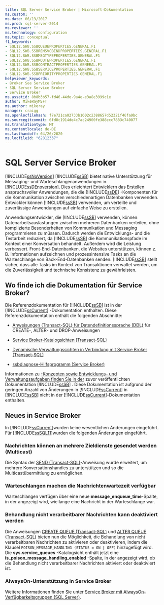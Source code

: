 ```yaml
---
title: SQL Server Service Broker | Microsoft-Dokumentation
ms.custom: ''
ms.date: 06/13/2017
ms.prod: sql-server-2014
ms.reviewer: ''
ms.technology: configuration
ms.topic: conceptual
f1_keywords:
- SQL12.SWB.SSBQUEUEPROPERTIES.GENERAL.F1
- SQL12.SWB.SSBREMSVCBINDPROPERTIES.GENERAL.F1
- SQL12.SWB.SSBMSGTYPEPROPERTIES.GENERAL.F1
- SQL12.SWB.SSBROUTEPROPERTIES.GENERAL.F1
- SQL12.SWB.SSBCONTRACTPROPERTIES.GENERAL.F1
- SQL12.SWB.SSBSERVICEPROPERTIES.GENERAL.F1
- SQL12.SWB.SSBPRIORITYPROPERTIES.GENERAL.F1
helpviewer_keywords:
- Broker See Service Broker
- SQL Server Service Broker
- Service Broker
ms.assetid: 8b8b3b57-fd46-44de-9a4e-e3a8e3999c1e
author: MikeRayMSFT
ms.author: mikeray
manager: craigg
ms.openlocfilehash: f7e721ca02733b1602c2388657d52321f46fa9bc
ms.sourcegitcommit: 6fd8c1914de4c7ac24900fe388ecc7883c740077
ms.translationtype: MT
ms.contentlocale: de-DE
ms.lasthandoff: 04/26/2020
ms.locfileid: "62812337"
---
```

# <a name="sql-server-service-broker"></a>SQL Server Service Broker
  [!INCLUDE[ssNoVersion](../../includes/ssnoversion-md.md)] [!INCLUDE[ssSB](../../includes/sssb-md.md)] bietet native Unterstützung für Messaging- und Warteschlangenanwendungen in [!INCLUDE[ssDEnoversion](../../includes/ssdenoversion-md.md)]. Dies erleichtert Entwicklern das Erstellen anspruchsvoller Anwendungen, die die [!INCLUDE[ssDE](../../includes/ssde-md.md)] -Komponenten für die Kommunikation zwischen verschiedenartigen Datenbanken verwenden. Entwickler können [!INCLUDE[ssSB](../../includes/sssb-md.md)] verwenden, um verteilte und zuverlässige Anwendungen auf einfache Weise zu erstellen.  
  
 Anwendungsentwickler, die [!INCLUDE[ssSB](../../includes/sssb-md.md)] verwenden, können Datenarbeitsauslastungen zwischen mehreren Datenbanken verteilen, ohne komplizierte Besonderheiten von Kommunikation und Messaging programmieren zu müssen. Dadurch werden die Entwicklungs- und die Testarbeit reduziert, da [!INCLUDE[ssSB](../../includes/sssb-md.md)] die Kommunikationspfade im Kontext einer Konversation behandelt. Außerdem wird die Leistung verbessert. Front-End-Datenbanken, die Websites unterstützen, können z. B. Informationen aufzeichnen und prozessintensive Tasks an die Warteschlange von Back-End-Datenbanken senden. [!INCLUDE[ssSB](../../includes/sssb-md.md)] stellt sicher, dass alle Tasks im Kontext von Transaktionen verwaltet werden, um die Zuverlässigkeit und technische Konsistenz zu gewährleisten.  
  
## <a name="where-is-the-documentation-for-service-broker"></a>Wo finde ich die Dokumentation für Service Broker?  
 Die Referenzdokumentation für [!INCLUDE[ssSB](../../includes/sssb-md.md)] ist in der [!INCLUDE[ssCurrent](../../includes/sscurrent-md.md)] -Dokumentation enthalten. Diese Referenzdokumentation enthält die folgenden Abschnitte:  
  
-   [Anweisungen &#40;Transact-SQL&#41; für Datendefinitionssprache &#40;DDL&#41;](/sql/odbc/reference/develop-app/ddl-statements) für CREATE-, ALTER- und DROP-Anweisungen  
  
-   [Service Broker-Katalogsichten &#40;Transact-SQL&#41;](/sql/relational-databases/system-catalog-views/service-broker-catalog-views-transact-sql)  
  
-   [Dynamische Verwaltungssichten in Verbindung mit Service Broker &#40;Transact-SQL&#41;](/sql/relational-databases/system-dynamic-management-views/service-broker-related-dynamic-management-views-transact-sql)  
  
-   [ssbdiagnose-Hilfsprogramm &#40;Service Broker&#41;](../../tools/ssbdiagnose/ssbdiagnose-utility-service-broker.md)  
  
 Informationen zu [-Konzepten sowie Entwicklungs- und Verwaltungsaufgaben finden Sie in der](https://go.microsoft.com/fwlink/?LinkId=231312) zuvor veröffentlichten Dokumentation [!INCLUDE[ssSB](../../includes/sssb-md.md)] . Diese Dokumentation ist aufgrund der geringen Anzahl von Änderungen in [!INCLUDE[ssCurrent](../../includes/sscurrent-md.md)] in [!INCLUDE[ssSB](../../includes/sssb-md.md)] nicht in der [!INCLUDE[ssCurrent](../../includes/sscurrent-md.md)]-Dokumentation enthalten.  
  
## <a name="whats-new-in-service-broker"></a>Neues in Service Broker  
 In [!INCLUDE[ssCurrent](../../includes/sscurrent-md.md)]wurden keine wesentlichen Änderungen eingeführt.  Für [!INCLUDE[ssSQL11](../../includes/sssql11-md.md)]wurden die folgenden Änderungen eingeführt.  
  
### <a name="messages-can-be-sent-to-multiple-target-services-multicast"></a>Nachrichten können an mehrere Zieldienste gesendet werden (Multicast)  
 Die Syntax der [SEND &#40;Transact-SQL&#41;](/sql/t-sql/statements/send-transact-sql)-Anweisung wurde erweitert, um mehrere Konversationshandles zu unterstützen und so die Multicastübermittlung zu ermöglichen.  
  
### <a name="queues-expose-the-message-enqueued-time"></a>Warteschlangen machen die Nachrichtenwartezeit verfügbar  
 Warteschlangen verfügen über eine neue **message_enqueue_time**-Spalte, in der angezeigt wird, wie lange eine Nachricht in der Warteschlange war.  
  
### <a name="poison-message-handling-can-be-disabled"></a>Behandlung nicht verarbeitbarer Nachrichten kann deaktiviert werden  
 Die Anweisungen [CREATE QUEUE &#40;Transact-SQL&#41;](/sql/t-sql/statements/create-queue-transact-sql) und [ALTER QUEUE &#40;Transact-SQL&#41;](/sql/t-sql/statements/alter-queue-transact-sql) bieten nun die Möglichkeit, die Behandlung von nicht verarbeitbaren Nachrichten zu aktivieren oder deaktivieren, indem die Klausel `POISON_MESSAGE_HANDLING (STATUS = ON | OFF)` hinzugefügt wird. Die **sys.service_queues** -Katalogsicht enthält jetzt eine **is_poison_message_handling_enabled** -Spalte, in der angezeigt wird, ob die Behandlung nicht verarbeitbarer Nachrichten aktiviert oder deaktiviert ist.  
  
### <a name="alwayson-support-in-service-broker"></a>AlwaysOn-Unterstützung in Service Broker  
 Weitere Informationen finden Sie unter [Service Broker mit AlwaysOn-Verfügbarkeitsgruppen &#40;SQL Server&#41;](../availability-groups/windows/service-broker-with-always-on-availability-groups-sql-server.md).  
  
  
